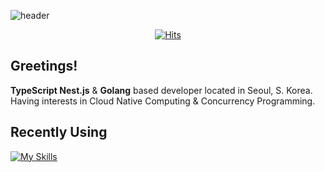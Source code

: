 ![header](https://capsule-render.vercel.app/api?type=wave&color=auto&height=300&section=header&text=Hoplin%20&fontSize=90)
<div align="center">
  <a href="https://hits.sh/github.com/J-hoplin1/"><img alt="Hits" src="https://hits.sh/github.com/J-hoplin1.svg"/></a>
</div>

## Greetings!
**TypeScript Nest.js** & **Golang** based developer located in Seoul, S. Korea. Having interests in Cloud Native Computing & Concurrency Programming. 

## Recently Using
[![My Skills](https://skills.thijs.gg/icons?i=nodejs,ts,go,aws,docker,react,tailwind,nestjs,prisma,jest,mongodb,mysql,bash)](https://skills.thijs.gg)
